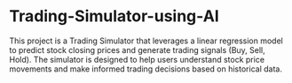 # Trading-Simulator-using-AI
This project is a Trading Simulator that leverages a linear regression model to predict stock closing prices and generate trading signals (Buy, Sell, Hold). The simulator is designed to help users understand stock price movements and make informed trading decisions based on historical data.
